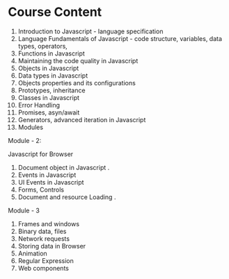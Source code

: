 # Course Content

1. Introduction to Javascript - language specification
2. Language Fundamentals of Javascript - code structure, variables, data types, operators,
3. Functions in Javascript
4. Maintaining the code quality in Javascript
5. Objects in Javascript
6. Data types in Javascript
7. Objects properties and its configurations
8. Prototypes, inheritance
9. Classes in Javascript
10. Error Handling
11. Promises, asyn/await
12. Generators, advanced iteration in Javascript
13. Modules

Module  - 2:

Javascript for Browser

1.  Document object in Javascript .
2. Events in Javascript
3. UI Events in Javascript
4. Forms, Controls
5. Document and resource Loading .

Module - 3 

1. Frames and windows
2. Binary data, files
3. Network requests
4. Storing data in Browser
5. Animation
6. Regular Expression
7. Web components